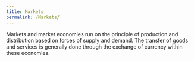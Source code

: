 ```yaml
---
title: Markets
permalink: /Markets/
---
```


Markets and market economies run on the principle of production and
distribution based on forces of supply and demand. The transfer of goods
and services is generally done through the exchange of currency within
these economies.